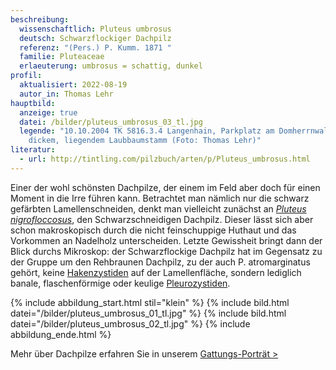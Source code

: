```yaml
---
beschreibung:
  wissenschaftlich: Pluteus umbrosus
  deutsch: Schwarzflockiger Dachpilz
  referenz: "(Pers.) P. Kumm. 1871 "
  familie: Pluteaceae
  erlaeuterung: umbrosus = schattig, dunkel
profil:
  aktualisiert: 2022-08-19
  autor_in: Thomas Lehr
hauptbild:
  anzeige: true
  datei: /bilder/pluteus_umbrosus_03_tl.jpg
  legende: "10.10.2004 TK 5816.3.4 Langenhain, Parkplatz am Domherrnwald; an
    dickem, liegendem Laubbaumstamm (Foto: Thomas Lehr)"
literatur:
  - url: http://tintling.com/pilzbuch/arten/p/Pluteus_umbrosus.html
---
```

Einer der wohl schönsten Dachpilze, der einem im Feld aber doch für einen Moment in die Irre führen kann. Betrachtet man nämlich nur die schwarz gefärbten Lamellenschneiden, denkt man vielleicht zunächst an *[Pluteus nigrofloccosus](/pilze/pluteus-nigrofloccosus-schwarzschneidiger-dachpilz)*, den Schwarzschneidigen Dachpilz. Dieser lässt sich aber schon makroskopisch durch die nicht feinschuppige Huthaut und das Vorkommen an Nadelholz unterscheiden. Letzte Gewissheit bringt dann der Blick durchs Mikroskop: der Schwarzflockige Dachpilz hat im Gegensatz zu der Gruppe um den Rehbraunen Dachpilz, zu der auch P. atromarginatus gehört, keine [Hakenzystiden](Zystiden "Glossar") auf der Lamellenfläche, sondern lediglich banale, flaschenförmige oder keulige [Pleurozystiden](Pleurozystiden "Glossar").

{% include abbildung_start.html stil="klein" %}
{% include bild.html datei="/bilder/pluteus_umbrosus_01_tl.jpg" %}
{% include bild.html datei="/bilder/pluteus_umbrosus_02_tl.jpg" %}
{% include abbildung_ende.html %}

Mehr über Dachpilze erfahren Sie in unserem [Gattungs-Porträt >](/verwandt/dachpilze-pluteus)
